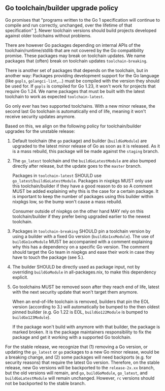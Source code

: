 ## Go toolchain/builder upgrade policy

Go promises that "programs written to the Go 1 specification will continue to compile and run correctly, unchanged, over the lifetime of that specification" [1].
Newer toolchain versions should build projects developed against older toolchains without problems.

There are however Go packages depending on internal APIs of the toolchain/runtime/stdlib that are not covered by the Go compatibility promise.
These packages may break on toolchain updates.
We name packages that (often) break on toolchain updates `toolchain-breaking`.

There is another set of packages that depends on the toolchain, but in another way:
Packages providing development support for the Go language (like `gopls`, `golangci-lint`,...) must be compiled with the version they should be used for.
If `gopls` is compiled for Go 1.23, it won't work for projects that require Go 1.24.
We name packages that must be built with the latest toolchain to work as expected `toolchain-latest`.

Go only ever has two supported toolchains. With a new minor release, the second last Go toolchain is automatically end of life, meaning it won't receive security updates anymore.

Based on this, we align on the following policy for toolchain/builder upgrades for the unstable release:

1. Default toolchain (the `go` package) and builder (`buildGoModule`) are upgraded to the latest minor release of Go as soon as it is released.
  As it is a mass rebuild, this package will be made against the `staging` branch.

2. The `go_latest` toolchain and the `buildGoLatestModule` are also bumped directly after release, but the update goes to the `master` branch.

    Packages in `toolchain-latest` SHOULD use `go_latest`/`buildGoLatestModule`.
    Packages in nixpkgs MUST only use this toolchain/builder if they have a good reason to do so
    A comment MUST be added explaining why this is the case for a certain package.
    It is important to keep the number of packages using this builder within nixpkgs low, so the bump won't cause a mass rebuild.

    Consumer outside of nixpkgs on the other hand MAY rely on this toolchain/builder if they prefer being upgraded earlier to the newest toolchain.

3. Packages in `toolchain-breaking` SHOULD pin a toolchain version by using a builder with a fixed Go version (`buildGo1xxModule`).
  The use of `buildGo1xxModule` MUST be accompanied with a comment explaining why this has a dependency on a specific Go version.
  The comment should target the Go team in nixpkgs and ease their work in case they have to touch the package (see 5.).

4. The builder SHOULD be directly used as package input, not by overriding `buildGoModule` in all-packages.nix, to make this dependency explicit.

5. Go toolchains MUST be removed soon after they reach end of life, latest with the next security update that won't target them anymore.

    When an end-of-life toolchain is removed, builders that pin the EOL version (according to 3.) will automatically be bumped to the then oldest pinned builder (e.g. Go 1.22 is EOL, `buildGo122Module` is bumped to `buildGo123Module`).

    If the package won't build with anymore with that builder, the package is marked broken.
    It is the package maintainers responsibility to fix the package and get it working with a supported Go toolchain.

For the stable release, we recognize that (1) removing a Go version, or updating the `go_latest` or `go` packages to a new Go minor release, would be a breaking change, and (2) some packages will need backports (e.g. for security reasons) that require the latest Go version.
Therefore, on the stable release, new Go versions will be backported to the `release-2x.xx` branch, but the old versions will remain, and `go`, `buildGoModule`, `go_latest`, and `buildGoLatestModule` will remain unchanged.
However, `rc` versions should not be backported to the stable branch.

[1]: http://go.dev/doc/go1compat
